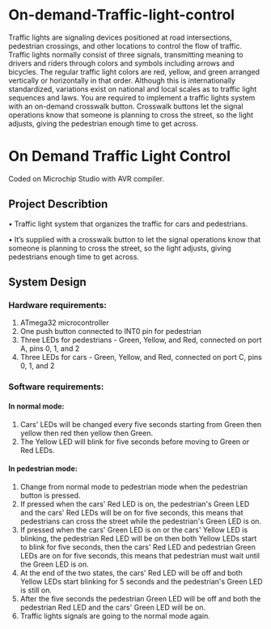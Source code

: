 # On-demand-Traffic-light-control
Traffic lights are signaling devices positioned at road intersections, pedestrian crossings, and other locations to control the flow of traffic.    Traffic lights normally consist of three signals, transmitting meaning to drivers and riders through colors and symbols including arrows and bicycles.  The regular traffic light colors are red, yellow, and green arranged vertically or horizontally in that order.  Although this is internationally standardized, variations exist on national and local scales as to traffic light sequences and laws.    You are required to implement a traffic lights system with an on-demand crosswalk button.  Crosswalk buttons let the signal operations know that someone is planning to cross the street, so the light adjusts, giving the pedestrian enough time to get across.
# On Demand Traffic Light Control
Coded on Microchip Studio with AVR compiler. 

## Project Describtion 
• Traffic light system that organizes the traffic for cars 
and pedestrians.

• It’s supplied with a crosswalk button to let the signal 
operations know that someone is planning to cross 
the street, so the light adjusts, giving pedestrians 
enough time to get across.

## System Design

### Hardware requirements:
1. ATmega32 microcontroller
2. One push button connected to INT0 pin for pedestrian
3. Three LEDs for pedestrians - Green, Yellow, and Red, connected on port A, pins 0, 1, and 2
4. Three LEDs for cars - Green, Yellow, and Red, connected on port C, pins 0, 1, and 2

### Software requirements:

#### In normal mode:
1. Cars' LEDs will be changed every five seconds starting from Green then yellow then red then yellow then Green.
2. The Yellow LED will blink for five seconds before moving to Green or Red LEDs.

#### In pedestrian mode:
1. Change from normal mode to pedestrian mode when the pedestrian button is pressed.
2. If pressed when the cars' Red LED is on, the pedestrian's Green LED and the cars' Red LEDs will be on for five seconds, this means that pedestrians can cross the street while the 
pedestrian's Green LED is on.
3. If pressed when the cars' Green LED is on or the cars' Yellow LED is blinking, the pedestrian Red LED will be on then both Yellow LEDs start to blink for five seconds, then the cars' 
Red LED and pedestrian Green LEDs are on for five seconds, this means that pedestrian must wait until the Green LED is on.
4. At the end of the two states, the cars' Red LED will be off and both Yellow LEDs start blinking for 5 seconds and the pedestrian's Green LED is still on.
5. After the five seconds the pedestrian Green LED will be off and both the pedestrian Red LED and the cars' Green LED will be on.
6. Traffic lights signals are going to the normal mode again.


